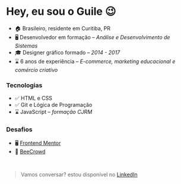 # Hey, eu sou o Guile 😉

- 🏠 Brasileiro, residente em Curitiba, PR
- 🖥️ Desenvolvedor em formação – *Análise e Desenvolvimento de Sistemas*
- 🎓 Designer gráfico formado – *2014 - 2017*
- ⌛ 6 anos de experiência – *E-commerce, marketing educacional e comércio criativo*

### Tecnologias

- ✅ HTML e CSS
- ✅ Git e Lógica de Programação
- ⌛ JavaScript – *formação CJRM*

### Desafios
- 🖥️ [Frontend Mentor](https://www.frontendmentor.io/profile/guilepereira/solutions)
- 🧮 [BeeCrowd](https://www.beecrowd.com.br/judge/pt/profile/720306)

</br>

> Vamos conversar? estou disponível no [LinkedIn](https://www.linkedin.com/in/guilevpereira)
